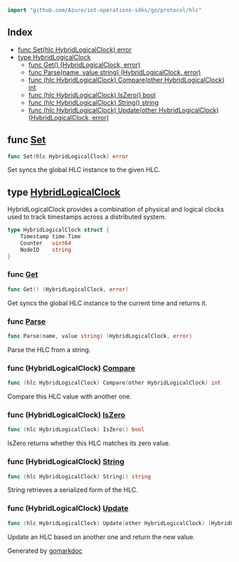 <!-- Code generated by gomarkdoc. DO NOT EDIT -->

```go
import "github.com/Azure/iot-operations-sdks/go/protocol/hlc"
```

## Index

- [func Set\(hlc HybridLogicalClock\) error](<#Set>)
- [type HybridLogicalClock](<#HybridLogicalClock>)
  - [func Get\(\) \(HybridLogicalClock, error\)](<#Get>)
  - [func Parse\(name, value string\) \(HybridLogicalClock, error\)](<#Parse>)
  - [func \(hlc HybridLogicalClock\) Compare\(other HybridLogicalClock\) int](<#HybridLogicalClock.Compare>)
  - [func \(hlc HybridLogicalClock\) IsZero\(\) bool](<#HybridLogicalClock.IsZero>)
  - [func \(hlc HybridLogicalClock\) String\(\) string](<#HybridLogicalClock.String>)
  - [func \(hlc HybridLogicalClock\) Update\(other HybridLogicalClock\) \(HybridLogicalClock, error\)](<#HybridLogicalClock.Update>)


<a name="Set"></a>
## func [Set](<https://github.com/Azure/iot-operations-sdks/blob/main/go/protocol/hlc/hlc.go#L51>)

```go
func Set(hlc HybridLogicalClock) error
```

Set syncs the global HLC instance to the given HLC.

<a name="HybridLogicalClock"></a>
## type [HybridLogicalClock](<https://github.com/Azure/iot-operations-sdks/blob/main/go/protocol/hlc/hlc.go#L20-L24>)

HybridLogicalClock provides a combination of physical and logical clocks used to track timestamps across a distributed system.

```go
type HybridLogicalClock struct {
    Timestamp time.Time
    Counter   uint64
    NodeID    string
}
```

<a name="Get"></a>
### func [Get](<https://github.com/Azure/iot-operations-sdks/blob/main/go/protocol/hlc/hlc.go#L37>)

```go
func Get() (HybridLogicalClock, error)
```

Get syncs the global HLC instance to the current time and returns it.

<a name="Parse"></a>
### func [Parse](<https://github.com/Azure/iot-operations-sdks/blob/main/go/protocol/hlc/hlc.go#L165>)

```go
func Parse(name, value string) (HybridLogicalClock, error)
```

Parse the HLC from a string.

<a name="HybridLogicalClock.Compare"></a>
### func \(HybridLogicalClock\) [Compare](<https://github.com/Azure/iot-operations-sdks/blob/main/go/protocol/hlc/hlc.go#L107>)

```go
func (hlc HybridLogicalClock) Compare(other HybridLogicalClock) int
```

Compare this HLC value with another one.

<a name="HybridLogicalClock.IsZero"></a>
### func \(HybridLogicalClock\) [IsZero](<https://github.com/Azure/iot-operations-sdks/blob/main/go/protocol/hlc/hlc.go#L122>)

```go
func (hlc HybridLogicalClock) IsZero() bool
```

IsZero returns whether this HLC matches its zero value.

<a name="HybridLogicalClock.String"></a>
### func \(HybridLogicalClock\) [String](<https://github.com/Azure/iot-operations-sdks/blob/main/go/protocol/hlc/hlc.go#L129>)

```go
func (hlc HybridLogicalClock) String() string
```

String retrieves a serialized form of the HLC.

<a name="HybridLogicalClock.Update"></a>
### func \(HybridLogicalClock\) [Update](<https://github.com/Azure/iot-operations-sdks/blob/main/go/protocol/hlc/hlc.go#L61-L63>)

```go
func (hlc HybridLogicalClock) Update(other HybridLogicalClock) (HybridLogicalClock, error)
```

Update an HLC based on another one and return the new value.

Generated by [gomarkdoc](<https://github.com/princjef/gomarkdoc>)
